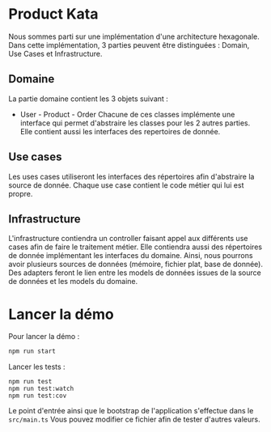 # Product Kata

Nous sommes parti sur une implémentation d'une architecture hexagonale. Dans cette implémentation, 3 parties peuvent
être distinguées : Domain, Use Cases et Infrastructure.

## Domaine

La partie domaine contient les 3 objets suivant :

- User - Product - Order Chacune de ces classes implémente une interface qui permet d'abstraire les classes pour les 2
  autres parties. Elle contient aussi les interfaces des repertoires de donnée.

## Use cases

Les uses cases utiliseront les interfaces des répertoires afin d'abstraire la source de donnée. Chaque use case contient
le code métier qui lui est propre.

## Infrastructure

L'infrastructure contiendra un controller faisant appel aux différents use cases afin de faire le traitement métier.
Elle contiendra aussi des répertoires de donnée implémentant les interfaces du domaine. Ainsi, nous pourrons avoir
plusieurs sources de données (mémoire, fichier plat, base de donnée). Des adapters feront le lien entre les models de
données issues de la source de données et les models du domaine.

# Lancer la démo

Pour lancer la démo :

```sh
npm run start
```

Lancer les tests :

```
npm run test
npm run test:watch
npm run test:cov
```

Le point d'entrée ainsi que le bootstrap de l'application s'effectue dans le `src/main.ts`
Vous pouvez modifier ce fichier afin de tester d'autres valeurs. 